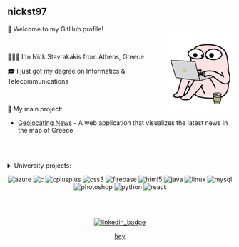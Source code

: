 
<h2> nickst97 </h2>

<img src="/media/StressedCoffeeSticker.gif" align="right" height="200">

🎉 Welcome to my GitHub profile!

<br/>

👨🏻‍💻 I'm Nick Stavrakakis from Athens, Greece

🎓 I just got my degree on Informatics & Telecommunications

<br/>

🚀 My main project:

- [Geolocating News](https://nickst97.github.io/GeolocatingNews/) - A web application that visualizes the latest news in the map of Greece

<br/> <br/>


<details>
<summary> University projects:</summary>

* Data Mining: [Sentiment_Analysis](https://github.com/nickst97/Sentiment_Analysis)

* Human-Computer Interaction: [Redesigning_Eudoxus](https://github.com/nickst97/Redesigning_Eudoxus)
* Object-Oriented Programming: [Carbon_Isotope_Simulation](https://github.com/nickst97/Carbon_Isotope_Simulation)
* Technologies of Internet Applications: [Online_Auction_Website](https://github.com/nickst97/Online_Auction_Website)
* Software Development: [Join_Query_Optimization-SIGMOD2018](https://github.com/nickst97/Join_Query_Optimization-SIGMOD2018)
* Programming Systems: [Bitcoin_Transactions](https://github.com/nickst97/Bitcoin_Transactions) / [Simplified_Dropbox](https://github.com/nickst97/Simplified_Dropbox)
* Operating Systems: [Transaction_System](https://github.com/nickst97/Transaction_System) / [Record_Search_Tree](https://github.com/nickst97/Record_Search_Tree) / [Port_Simulation](https://github.com/nickst97/Port_Simulation)
* Compilers: [LL1_Calculator_Parser](https://github.com/nickst97/LL1_Calculator_Parser) / [Translator_to_Java](https://github.com/nickst97/Translator_to_Java) / [MiniJava_Static_Checking](https://github.com/nickst97/MiniJava_Static_Checking)

</details>


<p align="center"> 
   <img src="https://www.vectorlogo.zone/logos/microsoft_azure/microsoft_azure-icon.svg" alt="azure" width="40" height="40" />
   <img src="https://devicons.github.io/devicon/devicon.git/icons/c/c-original.svg" alt="c" width="40" height="40" />
   <img src="https://devicons.github.io/devicon/devicon.git/icons/cplusplus/cplusplus-original.svg" alt="cplusplus" width="40" height="40" /> 
   <img src="https://devicons.github.io/devicon/devicon.git/icons/css3/css3-original-wordmark.svg" alt="css3" width="40" height="40" /> 
   <img src="https://www.vectorlogo.zone/logos/firebase/firebase-icon.svg" alt="firebase" width="40" height="40" /> 
   <img src="https://devicons.github.io/devicon/devicon.git/icons/html5/html5-original-wordmark.svg" alt="html5" width="40" height="40" />
   <img src="https://devicons.github.io/devicon/devicon.git/icons/java/java-original-wordmark.svg" alt="java" width="40" height="40" /> 
   <img src="https://devicons.github.io/devicon/devicon.git/icons/linux/linux-original.svg" alt="linux" width="40" height="40" /> 
   <img src="https://devicons.github.io/devicon/devicon.git/icons/mysql/mysql-original-wordmark.svg" alt="mysql" width="40" height="40" /> 
   <img src="https://devicons.github.io/devicon/devicon.git/icons/photoshop/photoshop-plain.svg" alt="photoshop" width="40" height="40" /> 
   <img src="https://devicons.github.io/devicon/devicon.git/icons/python/python-original.svg" alt="python" width="40" height="40" /> 
   <img src="https://devicons.github.io/devicon/devicon.git/icons/react/react-original-wordmark.svg" alt="react" width="40" height="40" />
</p>

<br/>

<br/>

<p align="center"> 
   <a href="https://www.linkedin.com/in/nickst97/" target="_blank">
      <img src="https://accelladigital.com/wp-content/uploads/2015/04/view-my-linkedin-profile-300x77.png" alt="linkedin_badge" height="40"
   </a>
</p>
   
<p align="center"> 
   hey
</p>

<br/>



